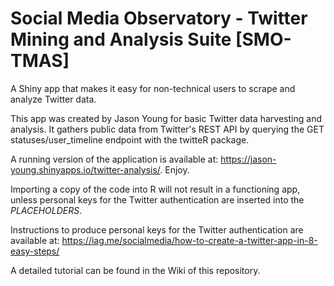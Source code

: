 # Social Media Observatory - Twitter Mining and Analysis Suite [SMO-TMAS]
A Shiny app that makes it easy for non-technical users to scrape and analyze Twitter data.

This app was created by Jason Young for basic Twitter data harvesting and analysis. It gathers public data from Twitter's REST API by querying the GET statuses/user_timeline endpoint with the twitteR package.

A running version of the application is available at: https://jason-young.shinyapps.io/twitter-analysis/. Enjoy.

Importing a copy of the code into R will not result in a functioning app, unless personal keys for the Twitter authentication are inserted into the _PLACEHOLDERS_.

Instructions to produce personal keys for the Twitter authentication are available at: https://iag.me/socialmedia/how-to-create-a-twitter-app-in-8-easy-steps/

A detailed tutorial can be found in the Wiki of this repository.
